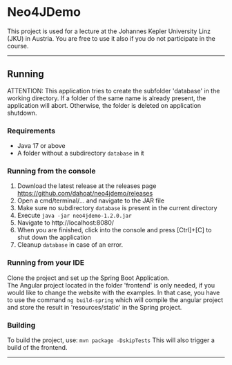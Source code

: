 # Neo4JDemo
This project is used for a lecture at the Johannes Kepler University Linz (JKU) in Austria. 
You are free to use it also if you do not participate in the course. 

---

## Running
ATTENTION: This application tries to create the subfolder 'database' in the working directory. 
If a folder of the same name is already present, the application will abort. 
Otherwise, the folder is deleted on application shutdown.

### Requirements
- Java 17 or above
- A folder without a subdirectory `database` in it

### Running from the console
1. Download the latest release at the releases page https://github.com/dahoat/neo4jdemo/releases
2. Open a cmd/terminal/... and navigate to the JAR file
3. Make sure no subdirectory `database` is present in the current directory
4. Execute `java -jar neo4jdemo-1.2.0.jar`
5. Navigate to http://localhost:8080/
6. When you are finished, click into the console and press [Ctrl]+[C] to shut down the application
7. Cleanup `database` in case of an error. 

### Running from your IDE
Clone the project and set up the Spring Boot Application.  
The Angular project located in the folder 'frontend' is only needed, if you would like to change the website with the examples. 
In that case, you have to use the command `ng build-spring` which will compile the angular project and store the result in 'resources/static' in the Spring project.

### Building
To build the project, use: `mvn package -DskipTests`
This will also trigger a build of the frontend. 


---
